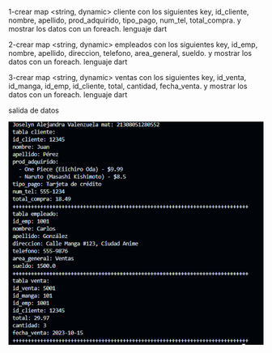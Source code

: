 

1-crear map <string, dynamic> cliente con los siguientes key, id_cliente, nombre, apellido, prod_adquirido, tipo_pago, num_tel, total_compra.  y mostrar los datos con un foreach. lenguaje dart

2-crear map <string, dynamic> empleados con los siguientes key, id_emp, nombre, apellido, direccion, telefono, area_general, sueldo.  y mostrar los datos con un foreach. lenguaje dart 

3-crear map <string, dynamic> ventas con los siguientes key, id_venta, id_manga, id_emp, id_cliente, total, cantidad, fecha_venta.  y mostrar los datos con un foreach. lenguaje dart


salida de datos

![alt text](image-7.png)